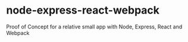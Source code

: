 # node-express-react-webpack
Proof of Concept for a relative small app with Node, Express, React and Webpack
